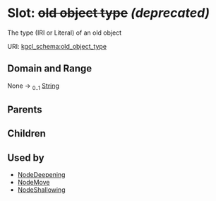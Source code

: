 
# Slot: ~~old object type~~ _(deprecated)_


The type (IRI or Literal) of an old object

URI: [kgcl_schema:old_object_type](https://w3id.org/kgcl-schema/old_object_type)


## Domain and Range

None &#8594;  <sub>0..1</sub> [String](types/String.md)

## Parents


## Children


## Used by

 * [NodeDeepening](NodeDeepening.md)
 * [NodeMove](NodeMove.md)
 * [NodeShallowing](NodeShallowing.md)
